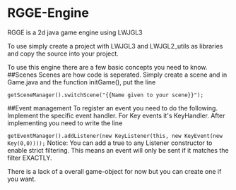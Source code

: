 # RGGE-Engine

RGGE is a 2d java game engine using LWJGL3

To use simply create a project with LWJGL3 and LWJGL2_utils as libraries and copy the source into your project.

To use this engine there are a few basic concepts you need to know.
##Scenes
Scenes are how code is seperated. Simply create a scene and in Game.java and the function initGame(), put the line

`getSceneManager().switchScene("{{Name given to your scene}}");`

##Event management
To register an event you need to do the following. Implement the specific event handler. For Key events it's KeyHandler.
After implementing you need to write the line

`getEventManager().addListener(new KeyListener(this, new KeyEvent(new Key(0,0))));`
Notice: You can add a true to any Listener constructor to enable strict filtering. This means an event will only be sent if it matches the filter EXACTLY.

There is a lack of a overall game-object for now but you can create one if you want.
